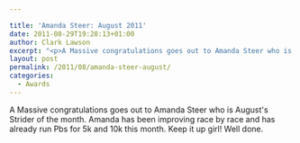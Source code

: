 ```yaml
---

title: 'Amanda Steer: August 2011'
date: 2011-08-29T19:28:13+01:00
author: Clark Lawson
excerpt: "<p>A Massive congratulations goes out to Amanda Steer who is August's Strider of the month. Amanda has been improving race by race and has already run Pbs for 5k and 10k this month. Keep it up girl! Well done.</p>"
layout: post
permalink: /2011/08/amanda-steer-august/
categories:
  - Awards
---
```

</p> 

A Massive congratulations goes out to Amanda Steer who is August's Strider of the month. Amanda has been improving race by race and has already run Pbs for 5k and 10k this month. Keep it up girl! Well done.
